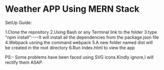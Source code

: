 # Weather APP Using MERN Stack

SetUp Guide:

1.Clone the repository
2.Using Bash or any Terminal link to the folder
3.type "npm install"----It will install all the dependencies from the package.json file
4.Webpack usning the command webpack
5.A new folder named dist will be created in the root directory
6.Run Index.html to view the app

PS:- Some problems have been faced using SVG icons.Kindly ignore,I will rectify them ASAP.
